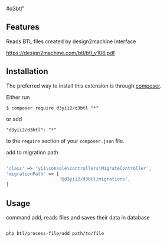 #d3btl"

## Features

Reads BTL files created by design2machine interface

https://design2machine.com/btl/btl_v106.pdf 



## Installation

The preferred way to install this extension is through [composer](http://getcomposer.org/download/).

Either run

```
$ composer require d3yii2/d3btl "*"
```

or add

```
"d3yii2/d3btl": "*"
```

to the `require` section of your `composer.json` file.


add to migration path

```php

'class' => 'yii\console\controllers\MigrateController',
'migrationPath' => [
                    '@d3yii2/d3btl/migrations',
]
```


## Usage

command add, reads files and saves their data in database

```bash

php btl/process-file/add path/to/file

```
